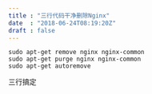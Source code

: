 ```yaml
---
title : "三行代码干净删除Nginx"
date  : "2018-06-24T08:19:20Z"
draft : false
---
```


```sudo apt-get remove nginx nginx-common
sudo apt-get remove nginx nginx-common
sudo apt-get purge nginx nginx-common
sudo apt-get autoremove
```

三行搞定